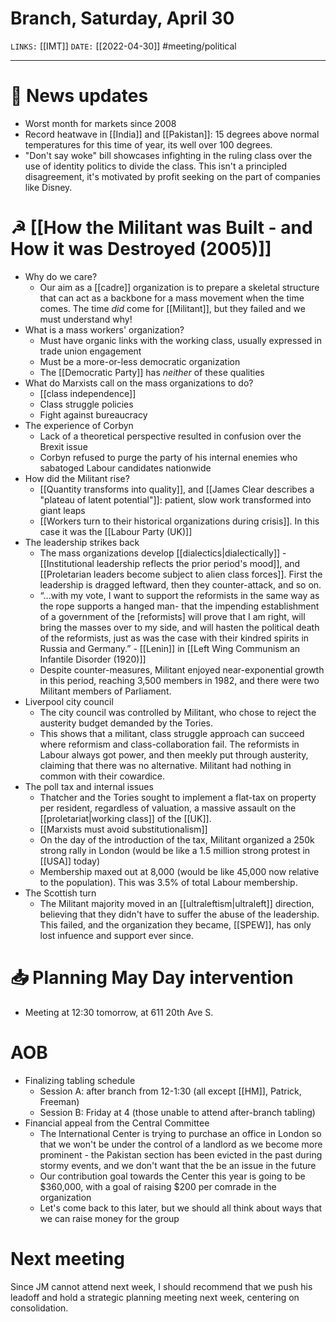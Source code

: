 # Branch, Saturday, April 30
`LINKS:` [[IMT]]
`DATE:` [[2022-04-30]]
#meeting/political 

---
# 📰 News updates
- Worst month for markets since 2008
- Record heatwave in [[India]] and [[Pakistan]]: 15 degrees above normal temperatures for this time of year, its well over 100 degrees. 
- "Don't say woke" bill showcases infighting in the ruling class over the use of identity politics to divide the class. This isn't a principled disagreement, it's motivated by profit seeking on the part of companies like Disney. 

# ☭ [[How the Militant was Built - and How it was Destroyed (2005)]]
- Why do we care?
	- Our aim as a [[cadre]] organization is to prepare a skeletal structure that can act as a backbone for a mass movement when the time comes. The time *did* come for [[Militant]], but they failed and we must understand why!
- What is a mass workers' organization?
	- Must have organic links with the working class, usually expressed in trade union engagement
	- Must be a more-or-less democratic organization
	- The [[Democratic Party]] has *neither* of these qualities
- What do Marxists call on the mass organizations to do?
	- [[class independence]]
	- Class struggle policies
	- Fight against bureaucracy
- The experience of Corbyn
	- Lack of a theoretical perspective resulted in confusion over the Brexit issue
	- Corbyn refused to purge the party of his internal enemies who sabatoged Labour candidates nationwide
- How did the Militant rise?
	- [[Quantity transforms into quality]], and [[James Clear describes a "plateau of latent potential"]]: patient, slow work transformed into giant leaps
	- [[Workers turn to their historical organizations during crisis]]. In this case it was the [[Labour Party (UK)]]
- The leadership strikes back
	- The mass organizations develop [[dialectics|dialectically]] - [[Institutional leadership reflects the prior period's mood]], and [[Proletarian leaders become subject to alien class forces]]. First the leadership is dragged leftward, then they counter-attack, and so on. 
	- “...with my vote, I want to support the reformists in the same way as the rope supports a hanged man- that the impending establishment of a government of the [reformists] will prove that I am right, will bring the masses over to my side, and will hasten the political death of the reformists, just as was the case with their kindred spirits in Russia and Germany.” - [[Lenin]] in [[Left Wing Communism an Infantile Disorder (1920)]]
	- Despite counter-measures, Militant enjoyed near-exponential growth in this period, reaching 3,500 members in 1982, and there were two Militant members of Parliament. 
- Liverpool city council
	- The city council was controlled by Militant, who chose to reject the austerity budget demanded by the Tories. 
	- This shows that a militant, class struggle approach can succeed where reformism and class-collaboration fail. The reformists in Labour always got power, and then meekly put through austerity, claiming that there was no alternative. Militant had nothing in common with their cowardice.
- The poll tax and internal issues
	- Thatcher and the Tories sought to implement a flat-tax on property per resident, regardless of valuation, a massive assault on the [[proletariat|working class]] of the [[UK]]. 
	- [[Marxists must avoid substitutionalism]]
	- On the day of the introduction of the tax, Militant organized a 250k strong rally in London (would be like a 1.5 million strong protest in [[USA]] today)
	- Membership maxed out at 8,000 (would be like 45,000 now relative to the population). This was 3.5% of total Labour membership. 
- The Scottish turn
	- The Militant majority moved in an [[ultraleftism|ultraleft]] direction, believing that they didn't have to suffer the abuse of the leadership. This failed, and the organization they became, [[SPEW]], has only lost infuence and support ever since.

# 📥 Planning May Day intervention
- Meeting at 12:30 tomorrow, at 611 20th Ave S. 

# AOB
- Finalizing tabling schedule
	- Session A: after branch from 12-1:30 (all except [[HM]], Patrick, Freeman)
	- Session B: Friday at 4 (those unable to attend after-branch tabling)
- Financial appeal from the Central Committee
	- The International Center is trying to purchase an office in London so that we won't be under the control of a landlord as we become more prominent - the Pakistan section has been evicted in the past during stormy events, and we don't want that the be an issue in the future
	- Our contribution goal towards the Center this year is going to be $360,000, with a goal of raising $200 per comrade in the organization
	- Let's come back to this later, but we should all think about ways that we can raise money for the group

# Next meeting 
Since JM cannot attend next week, I should recommend that we push his leadoff and hold a strategic planning meeting next week, centering on consolidation. 